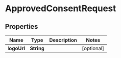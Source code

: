 

# ApprovedConsentRequest


## Properties

| Name | Type | Description | Notes |
|------------ | ------------- | ------------- | -------------|
|**logoUrl** | **String** |  |  [optional] |



